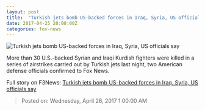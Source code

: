```yaml
---
layout: post
title:  "Turkish jets bomb US-backed forces in Iraq, Syria, US officials say"
date: 2017-04-25 20:00:00Z
categories: fox-news
---
```


![Turkish jets bomb US-backed forces in Iraq, Syria, US officials say](http://a57.foxnews.com/media2.foxnews.com/BrightCove/694940094001/2017/04/18/876/493/694940094001_5402124821001_5402114589001-vs.jpg?ve=1&tl=1)

More than 30 U.S.-backed Syrian and Iraqi Kurdish fighters were killed in a series of airstrikes carried out by Turkish jets last night, two American defense officials confirmed to Fox News.


Full story on F3News: [Turkish jets bomb US-backed forces in Iraq, Syria, US officials say](http://www.f3nws.com/n/R4Vdn)

> Posted on: Wednesday, April 26, 2017 1:00:00 AM
